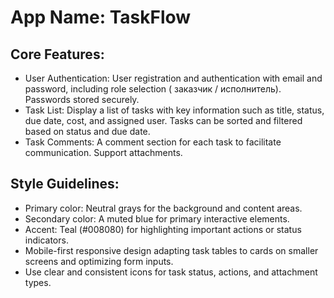 # **App Name**: TaskFlow

## Core Features:

- User Authentication: User registration and authentication with email and password, including role selection ( заказчик / исполнитель). Passwords stored securely.
- Task List: Display a list of tasks with key information such as title, status, due date, cost, and assigned user. Tasks can be sorted and filtered based on status and due date.
- Task Comments: A comment section for each task to facilitate communication. Support attachments.

## Style Guidelines:

- Primary color: Neutral grays for the background and content areas.
- Secondary color: A muted blue for primary interactive elements.
- Accent: Teal (#008080) for highlighting important actions or status indicators.
- Mobile-first responsive design adapting task tables to cards on smaller screens and optimizing form inputs.
- Use clear and consistent icons for task status, actions, and attachment types.